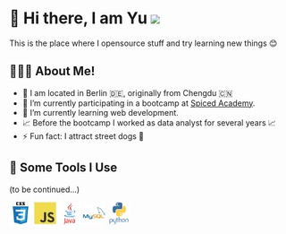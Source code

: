 # 👋 Hi there, I am Yu <img src="https://github.githubassets.com/images/mona-whisper.gif" height="40" />

This is the place where I opensource stuff and try learning new things 😊

## 👩🏻‍💻 About Me!
- 📍 I am located in Berlin 🇩🇪, originally from Chengdu 🇨🇳 
- 🔭 I’m currently participating in a bootcamp at [Spiced Academy](https://www.spiced-academy.com/en).
- 🌱 I’m currently learning web development.
- 📈 Before the bootcamp I worked as data analyst for several years 📈
- ⚡ Fun fact: I attract street dogs 🐾

## 🚀 Some Tools I Use
(to be continued...)
<p align="left">
<img src="https://raw.githubusercontent.com/devicons/devicon/master/icons/css3/css3-original-wordmark.svg" alt="css3" width="40" height="40" />
<img src="https://raw.githubusercontent.com/devicons/devicon/master/icons/javascript/javascript-original.svg" alt="javascript" width="40" height="40" />
<img src="https://raw.githubusercontent.com/devicons/devicon/master/icons/java/java-original-wordmark.svg" alt="java" width="40" height="40" />
<img src="https://raw.githubusercontent.com/devicons/devicon/master/icons/mysql/mysql-original-wordmark.svg" alt="mysql" width="40" height="40" />
<img src="https://raw.githubusercontent.com/devicons/devicon/master/icons/python/python-original-wordmark.svg" alt="python" width="40" height="40" />
</p>

